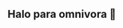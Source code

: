 ## Halo para omnivora 👋

<!--

**Selamat datang di profile Ngajarin:**

🙋‍♀️ Ngajarin - anak orang?
🌈 Masih kosong?
👩‍💻 Bakal ditambin?
🍿 Fakta lucu?
🧙 Belum ada?
-->
